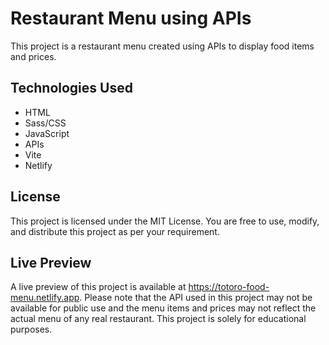 # Restaurant Menu using APIs

This project is a restaurant menu created using APIs to display food items and prices. 

## Technologies Used
<ul>
<li>HTML</li>
<li>Sass/CSS</li>
<li>JavaScript</li>
<li>APIs</li>
<li>Vite</li>
<li>Netlify</li>
</ul>

## License
This project is licensed under the MIT License. You are free to use, modify, and distribute this project as per your requirement.

## Live Preview
A live preview of this project is available at https://totoro-food-menu.netlify.app. Please note that the API used in this project may not be available for public use and the menu items and prices may not reflect the actual menu of any real restaurant. This project is solely for educational purposes.
